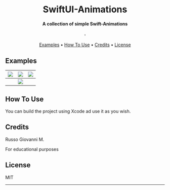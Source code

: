 
<h1 align="center">                 
  <br>
  SwiftUI-Animations
  <br>
</h1>

<h4 align="center">A collection of simple Swift-Animations

.</h4>


<p align="center">
  <a href="#Examples">Examples</a> •
  <a href="#how-to-use">How To Use</a> •
  <a href="#credits">Credits</a> •
  <a href="#license">License</a>
</p>



## Examples


| ![](https://user-images.githubusercontent.com/113531412/221179563-3ff3b187-0ce5-40c3-8f8a-ac324b04bc77.gif)  | ![](https://user-images.githubusercontent.com/113531412/221185614-3b9b87d1-5c0d-47b7-89c7-654859fdd76e.gif) | ![](https://user-images.githubusercontent.com/113531412/221186141-8a6e4195-9c00-4746-8e1b-c9c00d9fff44.gif) 
| :----------------------------------------------------------: | :----------------------------------------------------------: | ------------------------------------------------------------ |
| |             ![](https://user-images.githubusercontent.com/113531412/221186892-a903fe58-e99e-4d86-83e8-dab8d8e49f75.gif)                                                 |                                                              |

## How To Use

You can build the project using Xcode ad use it as you wish.


## Credits

Russo Giovanni M.

For educational purposes

## License

MIT

---


